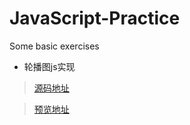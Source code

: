 # JavaScript-Practice
Some basic exercises

* 轮播图js实现
> [源码地址](https://github.com/EvenfallDew/JavaScript-Practice/tree/main/%E8%BD%AE%E6%92%AD%E5%9B%BE_js%E5%AE%9E%E7%8E%B0)

> [预览地址](https://evenfalldew.github.io/JavaScript-Practice/%E8%BD%AE%E6%92%AD%E5%9B%BE_js%E5%AE%9E%E7%8E%B0/01.html)

